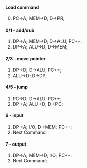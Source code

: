 #### Load command
0. PC->A; MEM->D; D->PR;


#### 0/1 - add/sub
1. DP->A; MEM->D; D->ALU; PC++;
2. DP->A; ALU->D; D->MEM;


#### 2/3 - move pointer
1. DP->D; D->ALU; PC++;
2. ALU->D; D->DP;


#### 4/5 - jump
1. PC->D; D->ALU; PC++;
2. DP->A; ALU->D; D->PC;


#### 6 - input
1. DP->A; I/O; D->MEM; PC++;
2. Next Command;


#### 7 - output
1. DP->A; MEM->D; I/O; PC++;
2. Next Command;
